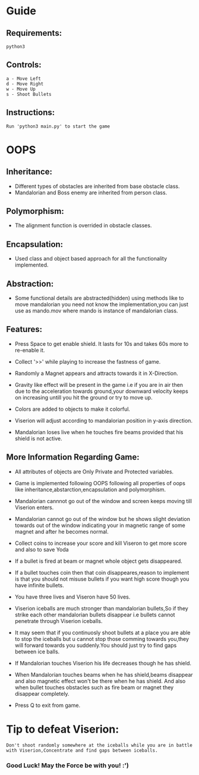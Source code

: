 # Guide

## Requirements:
    python3

## Controls:
    
    a - Move Left
    d - Move Right
    w - Move Up
    s - Shoot Bullets

## Instructions:

    Run 'python3 main.py' to start the game

# OOPS

## Inheritance:

* Different types of obstacles are inherited from base obstacle class.
* Mandalorian and Boss enemy are inherited from person class.

## Polymorphism:

* The alignment function is overrided in obstacle classes.

## Encapsulation:
* Used class and object based approach for all the functionality  implemented.

## Abstraction:

* Some functional details are abstracted(hidden) using methods like to move mandalorian you need not know the implementation,you can just use as mando.mov where mando is instance of mandalorian class.     

## Features:

* Press Space to get enable shield. It lasts for 10s and takes 60s more to re-enable it. 

* Collect '>>' while playing to increase the fastness of game.

* Randomly a Magnet appears and attracts towards it in X-Direction.

* Gravity like effect will be present in the game i.e if you are in air then due to the acceleration towards ground,your downward velocity keeps on increasing untill you hit the ground or try to move up.

* Colors are added to objects to make it colorful.

* Viserion will adjust according to mandalorian position in y-axis direction.

* Mandalorian loses live when he touches fire beams provided that his shield is not active.


## More Information Regarding Game:

* All attributes of objects are Only Private
and Protected variables. 
* Game is implemented following OOPS following all properties of oops like inheritance,abstarction,encapsulation and polymorphism.

* Mandalorian cannnot go out of the window and screen keeps moving till Viserion enters.

* Mandalorian cannot go out of the window but he shows slight deviation towards out of the window indicating your in magnetic range of some magnet and after he becomes normal.

* Collect coins to increase your score and kill Viseron to get more score and also to save Yoda

* If a bullet is fired at beam or magnet whole object gets disappeared.

* If a bullet touches coin then that coin disappeares,reason to implement is that you should not misuse bullets if you want high score though you have infinite bullets.

* You have three lives and Viseron have 50 lives.

* Viserion iceballs are much stronger than mandalorian bullets,So if they strike each other mandalorian bullets disappear i.e bullets cannot penetrate through Viserion iceballs.

* It may seem that if you continuosly shoot bullets at a place you are able to stop the iceballs but u cannot stop those comming towards you,they will forward towards you suddenly.You should just try to find gaps between ice balls.  

* If Mandalorian touches Viserion his life decreases though he has shield.

* When Mandalorian touches beams when he has shield,beams disappear and also magnetic effect won't be there when he has shield.       And also when bullet touches obstacles such as fire beam or magnet they disappear completely. 

* Press Q to exit from game.

# Tip to defeat Viserion:
    Don't shoot randomly somewhere at the iceballs while you are in battle with Viserion,Concentrate and find gaps between iceballs.


### Good Luck! May the Force be with you! :')


